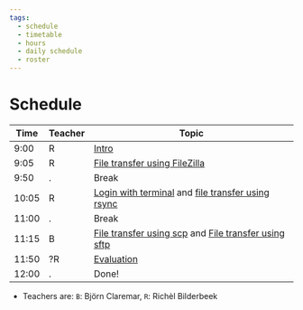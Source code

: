 ```yaml
---
tags:
  - schedule
  - timetable
  - hours
  - daily schedule
  - roster
---
```


# Schedule

Time  |Teacher|Topic
------|-------|-------------------------------------------------
9:00  |R      |[Intro](sessions/intro.md)
9:05  |R      |[File transfer using FileZilla](sessions/filezilla/README.md)
9:50  |.      |Break
10:05 |R      |[Login with terminal](sessions/login_terminal/README.md) and [file transfer using rsync](sessions/rsync/README.md)
11:00 |.      |Break
11:15 |B      |[File transfer using scp](sessions/scp/scp.md) and [File transfer using sftp](sessions/sftp/sftp.md)
11:50 |?R     |[Evaluation](evaluation.md)
12:00 |.      |Done!

- Teachers are: `B`: Björn Claremar, `R`: Richèl Bilderbeek
